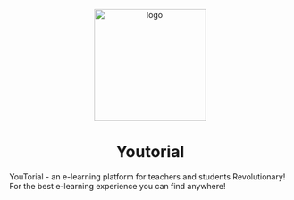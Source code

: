 <p align="center">
  <img src="https://github.com/JasonShuyinta/Youtorial/assets/50492920/977c2ac6-5bab-4516-9268-2ecd759efa1e" alt="logo" width="200"/>
</p>

<div align="center">
<h1>
Youtorial  
</h1> 
</div>

YouTorial - an e-learning platform for teachers and students
Revolutionary! For the best e-learning experience you can find anywhere!
